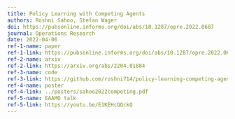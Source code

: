 ```yaml
---
title: Policy Learning with Competing Agents
authors: Roshni Sahoo, Stefan Wager
doi: https://pubsonline.informs.org/doi/abs/10.1287/opre.2022.0687
journal: Operations Research
date: 2022-04-06
ref-1-name: paper
ref-1-link: https://pubsonline.informs.org/doi/abs/10.1287/opre.2022.0687
ref-2-name: arxiv
ref-2-link: https://arxiv.org/abs/2204.01884
ref-3-name: code
ref-3-link: https://github.com/roshni714/policy-learning-competing-agents
ref-4-name: poster
ref-4-link: ../posters/sahoo2022competing.pdf
ref-5-name: EAAMO talk
ref-5-link: https://youtu.be/E1KEHcQQckQ
---
```


<!--Oral Presentation at the 2022 ACM Conference on Equity and Access in Algorithms, Mechanims, and Optimization (EAAMO).-->
